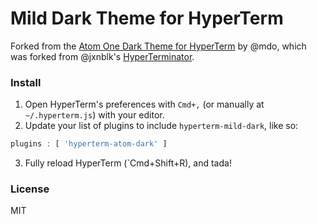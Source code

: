 # Mild Dark Theme for HyperTerm

Forked from the [Atom One Dark Theme for HyperTerm](https://github.com/mdo/hyperterm-atom-dark) by @mdo,
which was forked from @jxnblk's [HyperTerminator](https://github.com/jxnblk/hyperterminator).

### Install

1. Open HyperTerm's preferences with `Cmd+,` (or manually at `~/.hyperterm.js`) with your editor.
2. Update your list of plugins to include `hyperterm-mild-dark`, like so:

```javascript
plugins : [ 'hyperterm-atom-dark' ]
```

3. Fully reload HyperTerm (`Cmd+Shift+R), and tada!

### License

MIT
